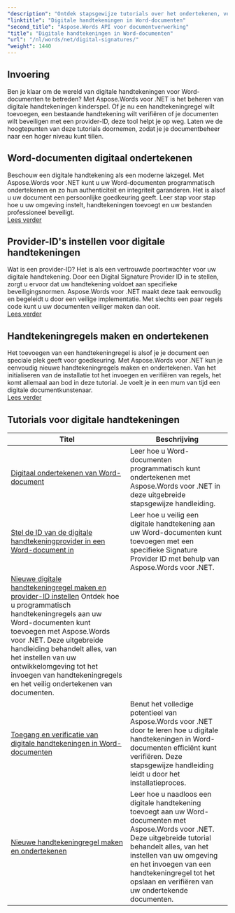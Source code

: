```yaml
---
"description": "Ontdek stapsgewijze tutorials over het ondertekenen, verifiëren en beheren van digitale handtekeningen in Word-documenten met Aspose.Words voor .NET."
"linktitle": "Digitale handtekeningen in Word-documenten"
"second_title": "Aspose.Words API voor documentverwerking"
"title": "Digitale handtekeningen in Word-documenten"
"url": "/nl/words/net/digital-signatures/"
"weight": 1440
---
```


## Invoering

Ben je klaar om de wereld van digitale handtekeningen voor Word-documenten te betreden? Met Aspose.Words voor .NET is het beheren van digitale handtekeningen kinderspel. Of je nu een handtekeningregel wilt toevoegen, een bestaande handtekening wilt verifiëren of je documenten wilt beveiligen met een provider-ID, deze tool helpt je op weg. Laten we de hoogtepunten van deze tutorials doornemen, zodat je je documentbeheer naar een hoger niveau kunt tillen.

## Word-documenten digitaal ondertekenen  

Beschouw een digitale handtekening als een moderne lakzegel. Met Aspose.Words voor .NET kunt u uw Word-documenten programmatisch ondertekenen en zo hun authenticiteit en integriteit garanderen. Het is alsof u uw document een persoonlijke goedkeuring geeft. Leer stap voor stap hoe u uw omgeving instelt, handtekeningen toevoegt en uw bestanden professioneel beveiligt.  
[Lees verder](./digitally-signing-word-document/)  

## Provider-ID's instellen voor digitale handtekeningen  

Wat is een provider-ID? Het is als een vertrouwde poortwachter voor uw digitale handtekening. Door een Digital Signature Provider ID in te stellen, zorgt u ervoor dat uw handtekening voldoet aan specifieke beveiligingsnormen. Aspose.Words voor .NET maakt deze taak eenvoudig en begeleidt u door een veilige implementatie. Met slechts een paar regels code kunt u uw documenten veiliger maken dan ooit.  
[Lees verder](./set-digital-signature-provider-id/)  

## Handtekeningregels maken en ondertekenen  

Het toevoegen van een handtekeningregel is alsof je je document een speciale plek geeft voor goedkeuring. Met Aspose.Words voor .NET kun je eenvoudig nieuwe handtekeningregels maken en ondertekenen. Van het initialiseren van de installatie tot het invoegen en verifiëren van regels, het komt allemaal aan bod in deze tutorial. Je voelt je in een mum van tijd een digitale documentkunstenaar.  
[Lees verder](./create-and-sign-new-signature-line/)  

 ## Tutorials voor digitale handtekeningen
| Titel | Beschrijving |
| --- | --- |
| [Digitaal ondertekenen van Word-document](./digitally-signing-word-document/) | Leer hoe u Word-documenten programmatisch kunt ondertekenen met Aspose.Words voor .NET in deze uitgebreide stapsgewijze handleiding. |
| [Stel de ID van de digitale handtekeningprovider in een Word-document in](./set-digital-signature-provider-id/) | Leer hoe u veilig een digitale handtekening aan uw Word-documenten kunt toevoegen met een specifieke Signature Provider ID met behulp van Aspose.Words voor .NET. |
| [Nieuwe digitale handtekeningregel maken en provider-ID instellen](./create-new-digital-signature-line-and-set-provider-id/) Ontdek hoe u programmatisch handtekeningregels aan uw Word-documenten kunt toevoegen met Aspose.Words voor .NET. Deze uitgebreide handleiding behandelt alles, van het instellen van uw ontwikkelomgeving tot het invoegen van handtekeningregels en het veilig ondertekenen van documenten. |
| [Toegang en verificatie van digitale handtekeningen in Word-documenten](./access-and-digital-signature-verification/) | Benut het volledige potentieel van Aspose.Words voor .NET door te leren hoe u digitale handtekeningen in Word-documenten efficiënt kunt verifiëren. Deze stapsgewijze handleiding leidt u door het installatieproces. |
| [Nieuwe handtekeningregel maken en ondertekenen](./create-and-sign-new-signature-line/) | Leer hoe u naadloos een digitale handtekening toevoegt aan uw Word-documenten met Aspose.Words voor .NET. Deze uitgebreide tutorial behandelt alles, van het instellen van uw omgeving en het invoegen van een handtekeningregel tot het opslaan en verifiëren van uw ondertekende documenten. |
